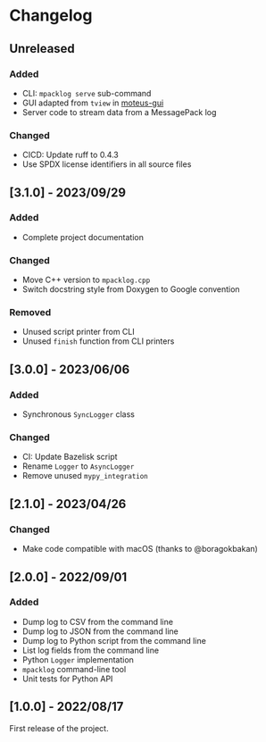 # Changelog

## Unreleased

### Added

- CLI: ``mpacklog serve`` sub-command
- GUI adapted from ``tview`` in [moteus-gui](https://pypi.org/project/moteus-gui/)
- Server code to stream data from a MessagePack log

### Changed

- CICD: Update ruff to 0.4.3
- Use SPDX license identifiers in all source files

## [3.1.0] - 2023/09/29

### Added

- Complete project documentation

### Changed

- Move C++ version to ``mpacklog.cpp``
- Switch docstring style from Doxygen to Google convention

### Removed

- Unused script printer from CLI
- Unused `finish` function from CLI printers

## [3.0.0] - 2023/06/06

### Added

- Synchronous ``SyncLogger`` class

### Changed

- CI: Update Bazelisk script
- Rename ``Logger`` to ``AsyncLogger``
- Remove unused ``mypy_integration``

## [2.1.0] - 2023/04/26

### Changed

- Make code compatible with macOS (thanks to @boragokbakan)

## [2.0.0] - 2022/09/01

### Added

- Dump log to CSV from the command line
- Dump log to JSON from the command line
- Dump log to Python script from the command line
- List log fields from the command line
- Python `Logger` implementation
- `mpacklog` command-line tool
- Unit tests for Python API

## [1.0.0] - 2022/08/17

First release of the project.
